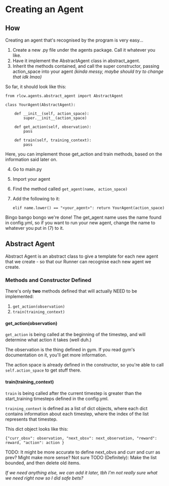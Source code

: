 # Creating an Agent

## How

Creating an agent that's recognised by the program is very easy...

1) Create a new .py file under the agents package. Call it whatever you like.
2) Have it implement the AbstractAgent class in abstract_agent.
3) Inherit the methods contained, and call the super constructor, passing action_space into your agent _(kinda messy, maybe should try to change that idk lmao)_

So far, it should look like this:

```
from rlcw.agents.abstract_agent import AbstractAgent

class YourAgent(AbstractAgent):

    def __init__(self, action_space):
        super.__init__(action_space)
        
    def get_action(self, observation):
        pass
        
    def train(self, training_context):
        pass
```

Here, you can implement those get_action and train methods, based on the information said later on.

4) Go to main.py
5) Import your agent
6) Find the method called `get_agent(name, action_space)`
7) Add the following to it:

    `elif name.lower() == "<your_agent>": return YourAgent(action_space)`

Bingo bango bongo we're done! The get_agent name uses the name found in config.yml, so if you want to run your new 
agent, change the name to whatever you put in (7) to it. 

## Abstract Agent

Abstract Agent is an abstract class to give a template for each new agent that we create - so that our Runner can 
recognise each new agent we create.

### Methods and Constructor Defined

There's only **two** methods defined that will actually NEED to be implemented:

1) `get_action(observation)`
2) `train(training_context)`

#### get_action(observation)

`get_action` is being called at the beginning of the timestep, and will determine what action it takes (well duh.) 

The observation is the thing defined in gym. If you read gym's documentation on it, you'll get more information.

The action space is already defined in the constructor, so you're able to call `self.action_space` to get stuff there.

#### train(training_context)

`train` is being called after the current timestep is greater than the start_training timesteps defined in the 
config.yml.

`training_context` is defined as a list of dict objects, where each dict contains information about each timestep, 
where the index of the list represents that timestep. 

This dict object looks like this:

`
{"curr_obsv": observation,
"next_obsv": next_observation,
"reward": reward,
"action": action
}
`

TODO: It might be more accurate to define next_obvs and curr and curr as prev? Might make more sense? Not sure
TODO (Definitely): Make the list bounded, and then delete old items. 


_If we need anything else, we can add it later, tbh I'm not really sure what we need right now so I did safe bets?_
